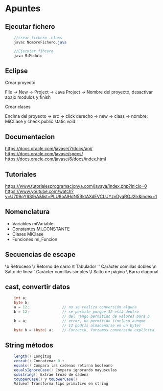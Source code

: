 # Apuntes

## Ejecutar fichero

```java
    //crear fichero .class
    javac NombreFichero.java

    //Ejecutar fihcero
    java MiModulo
```



## Eclipse

Crear proyecto

File -> New -> Project -> Java Project -> Nombre del proyecto, desactivar abajo modulos y finish

Crear clases

Encima del proyecto -> src -> click derecho -> new -> class -> nombre: MiCLase y check public static void 



## Documentacion

https://docs.oracle.com/javase/7/docs/api/
https://docs.oracle.com/javase/specs/
https://docs.oracle.com/javase/6/docs/index.html



## Tutoriales
https://www.tutorialesprogramacionya.com/javaya/index.php?inicio=0
https://www.youtube.com/watch?v=U709qY6S9rA&list=PLU8oAlHdN5BktAXdEVCLUYzvDyqRQJ2lk&index=1



## Nomenclatura

- Variables     miVariable
- Constantes    MI_CONSTANTE
- Clases        MiClase
- Funciones     mi_Funcion



## Secuencias de escape

\b  Retroceso
\r  Retorno de carro
\t  Tabulador
\'' Carácter comillas dobles
\n  Salto de línea
\'  Carácter comillas simples
\f  Salto de página
\\  Barra diagonal



## cast, convertir datos
```java
    int a;
    byte b;
    a = 12;               // no se realiza conversión alguna  
    b = 12;               // se permite porque 12 está dentro
                          // del rango permitido de valores para b
    b = a;                // error, no permitido (incluso aunque
                          // 12 podría almacenarse en un byte)
    byte b = (byte) a;    // Correcto, forzamos conversión explícita
``` 


## String métodos
```java
    length() Longitug
    concat() Concatenar 0 +
    equals() Compara las cadenas retirna booleano
    equalsIgnoreCase() Compara ignorando mayusculas
    substring() Extrae trozo de cadena
    toUpperCase() y toLowerCase()
    Valueof Transforma tipo primitivo en string
```